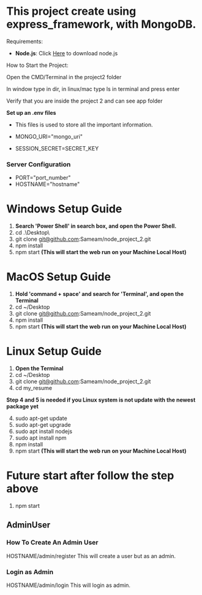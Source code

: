 # This project create using express_framework, with MongoDB. 

Requirements:

- <b>Node.js</b>: Click [Here](https://nodejs.org/en/download/) to download node.js

How to Start the Project:

Open the CMD/Terminal in the project2 folder

In window type in dir, in linux/mac type ls in terminal and press enter

Verify that you are inside the project 2 and can see app folder

**Set up an .env files** 
* This files is used to store all the important information. 
* MONGO_URI="mongo_uri"

* SESSION_SECRET=SECRET_KEY

### Server Configuration
* PORT="port_number"
* HOSTNAME="hostname"

# Windows Setup Guide
1. <b>Search 'Power Shell' in search box, and open the Power Shell. </b>
2. cd .\Desktop\
3. git clone git@github.com:Sameam/node_project_2.git
4. npm install
5. npm start **(This will start the web run on your Machine Local Host)**

# MacOS Setup Guide
1. <b>Hold 'command + space' and search for 'Terminal', and open the Terminal </b>
2. cd ~/Desktop
3. git clone git@github.com:Sameam/node_project_2.git
4. npm install
5. npm start **(This will start the web run on your Machine Local Host)**

# Linux Setup Guide
1. <b>Open the Terminal </b>
2. cd ~/Desktop
3. git clone git@github.com:Sameam/node_project_2.git
4. cd my_resume

**Step 4 and 5 is needed if you Linux system is not update with the newest package yet**


4. sudo apt-get update
5. sudo apt-get upgrade
6. sudo apt install nodejs
7. sudo apt install npm
7. npm install
8. npm start **(This will start the web run on your Machine Local Host)**

# Future start after follow the step above 
1. npm start


## AdminUser
### How To Create An Admin User

HOSTNAME/admin/register
This will create a user but as an admin. 

### Login as Admin 
HOSTNAME/admin/login
This will login as admin. 





